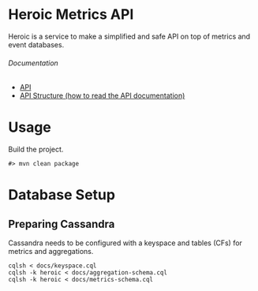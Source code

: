 # Heroic Metrics API

Heroic is a service to make a simplified and safe API on top of metrics and
event databases.

###### Documentation

+ [API](docs/api.md)
+ [API Structure (how to read the API documentation)](docs/api-structure-docs.md)

# Usage

Build the project.

```shell
#> mvn clean package
```

# Database Setup

## Preparing Cassandra

Cassandra needs to be configured with a keyspace and tables (CFs) for metrics
and aggregations.

```
cqlsh < docs/keyspace.cql
cqlsh -k heroic < docs/aggregation-schema.cql
cqlsh -k heroic < docs/metrics-schema.cql
```
